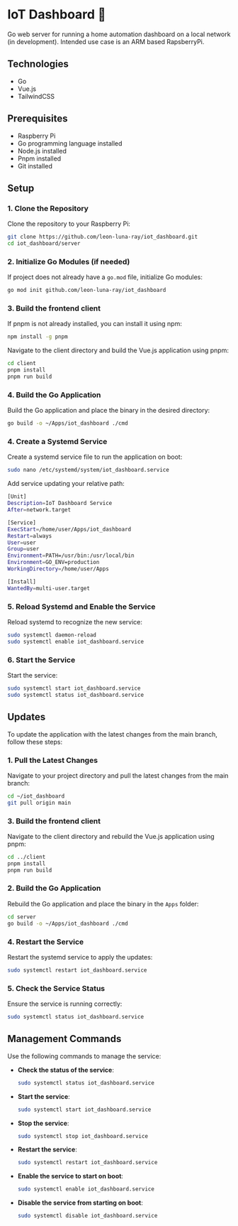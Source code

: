 # IoT Dashboard 🚧
Go web server for running a home automation dashboard on a local network (in development).
Intended use case is an ARM based RapsberryPi.

## Technologies
- Go
- Vue.js
- TailwindCSS

## Prerequisites

- Raspberry Pi
- Go programming language installed
- Node.js installed
- Pnpm installed
- Git installed

## Setup

### 1. Clone the Repository

Clone the repository to your Raspberry Pi:

```sh
git clone https://github.com/leon-luna-ray/iot_dashboard.git
cd iot_dashboard/server
```

### 2. Initialize Go Modules (if needed)

If project does not already have a `go.mod` file, initialize Go modules:

```sh
go mod init github.com/leon-luna-ray/iot_dashboard
```

### 3. Build the frontend client
If pnpm is not already installed, you can install it using npm:

```sh
npm install -g pnpm
```

Navigate to the client directory and build the Vue.js application using pnpm:

```sh
cd client
pnpm install
pnpm run build
```

### 4. Build the Go Application

Build the Go application and place the binary in the desired directory:

```sh
go build -o ~/Apps/iot_dashboard ./cmd
```

### 4. Create a Systemd Service

Create a systemd service file to run the application on boot:

```sh
sudo nano /etc/systemd/system/iot_dashboard.service
```

Add service updating your relative path:

```sh
[Unit]
Description=IoT Dashboard Service
After=network.target

[Service]
ExecStart=/home/user/Apps/iot_dashboard
Restart=always
User=user
Group=user
Environment=PATH=/usr/bin:/usr/local/bin
Environment=GO_ENV=production
WorkingDirectory=/home/user/Apps

[Install]
WantedBy=multi-user.target
```

### 5. Reload Systemd and Enable the Service

Reload systemd to recognize the new service:

```sh
sudo systemctl daemon-reload
sudo systemctl enable iot_dashboard.service
```

### 6. Start the Service

Start the service:

```sh
sudo systemctl start iot_dashboard.service
sudo systemctl status iot_dashboard.service
```


## Updates

To update the application with the latest changes from the main branch, follow these steps:

### 1. Pull the Latest Changes

Navigate to your project directory and pull the latest changes from the main branch:

```sh
cd ~/iot_dashboard
git pull origin main
```
### 3. Build the frontend client

Navigate to the client directory and rebuild the Vue.js application using pnpm:

```sh
cd ../client
pnpm install
pnpm run build
```

### 2. Build the Go Application

Rebuild the Go application and place the binary in the `Apps` folder:

```sh
cd server
go build -o ~/Apps/iot_dashboard ./cmd
```

### 4. Restart the Service

Restart the systemd service to apply the updates:

```sh
sudo systemctl restart iot_dashboard.service
```

### 5. Check the Service Status

Ensure the service is running correctly:

```sh
sudo systemctl status iot_dashboard.service
```

## Management Commands

Use the following commands to manage the service:

- **Check the status of the service**:
  ```sh
  sudo systemctl status iot_dashboard.service
  ```
- **Start the service**:
  ```sh
  sudo systemctl start iot_dashboard.service
  ```

- **Stop the service**:
  ```sh
  sudo systemctl stop iot_dashboard.service
  ```
- **Restart the service**:
  ```sh
  sudo systemctl restart iot_dashboard.service
  ```

- **Enable the service to start on boot**:
  ```sh
  sudo systemctl enable iot_dashboard.service
  ```

- **Disable the service from starting on boot**:
    ```sh
    sudo systemctl disable iot_dashboard.service
    ```
